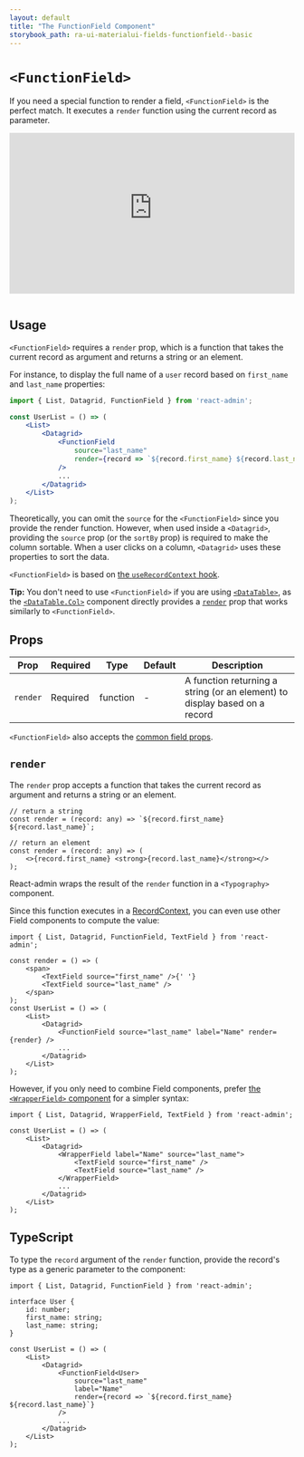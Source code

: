```yaml
---
layout: default
title: "The FunctionField Component"
storybook_path: ra-ui-materialui-fields-functionfield--basic
---
```


# `<FunctionField>`

If you need a special function to render a field, `<FunctionField>` is the perfect match. It executes a `render` function using the current record as parameter.

<iframe src="https://www.youtube-nocookie.com/embed/gcgefw79QdM" title="YouTube video player" frameborder="0" allow="accelerometer; autoplay; clipboard-write; encrypted-media; gyroscope; picture-in-picture; web-share" allowfullscreen style="aspect-ratio: 16 / 9;width:100%;margin-bottom:1em;"></iframe>

## Usage

`<FunctionField>` requires a `render` prop, which is a function that takes the current record as argument and returns a string or an element.

For instance, to display the full name of a `user` record based on `first_name` and `last_name` properties:

```jsx
import { List, Datagrid, FunctionField } from 'react-admin';

const UserList = () => (
    <List>
        <Datagrid>
            <FunctionField
                source="last_name"
                render={record => `${record.first_name} ${record.last_name}`}
            />
            ...
        </Datagrid>
    </List>
);
```

Theoretically, you can omit the `source` for the `<FunctionField>` since you provide the render function. However, when used inside a `<Datagrid>`, providing the `source` prop (or the `sortBy` prop) is required to make the column sortable. When a user clicks on a column, `<Datagrid>` uses these properties to sort the data.

`<FunctionField>` is based on [the `useRecordContext` hook](./useRecordContext.md).

**Tip:** You don't need to use `<FunctionField>` if you are using [`<DataTable>`](./DataTable.md), as the [`<DataTable.Col>`](./DataTable.md#datatablecol) component directly provides a [`render`](./DataTable.md#render) prop that works similarly to `<FunctionField>`.

## Props

| Prop     | Required | Type     | Default | Description                                                                |
| -------- | -------- | -------- | ------- | -------------------------------------------------------------------------- |
| `render` | Required | function | -       | A function returning a string (or an element) to display based on a record |

`<FunctionField>` also accepts the [common field props](./Fields.md#common-field-props).

## `render`

The `render` prop accepts a function that takes the current record as argument and returns a string or an element.

```tsx
// return a string
const render = (record: any) => `${record.first_name} ${record.last_name}`;

// return an element
const render = (record: any) => (
    <>{record.first_name} <strong>{record.last_name}</strong></>
);
```

React-admin wraps the result of the `render` function in a `<Typography>` component.

Since this function executes in a [RecordContext](./useRecordContext.md), you can even use other Field components to compute the value:

```tsx
import { List, Datagrid, FunctionField, TextField } from 'react-admin';

const render = () => (
    <span>
        <TextField source="first_name" />{' '}
        <TextField source="last_name" />
    </span>
);
const UserList = () => (
    <List>
        <Datagrid>
            <FunctionField source="last_name" label="Name" render={render} />
            ...
        </Datagrid>
    </List>
);
```

However, if you only need to combine Field components, prefer [the `<WrapperField>` component](./WrapperField.md) for a simpler syntax:

```tsx
import { List, Datagrid, WrapperField, TextField } from 'react-admin';

const UserList = () => (
    <List>
        <Datagrid>
            <WrapperField label="Name" source="last_name">
                <TextField source="first_name" />
                <TextField source="last_name" />
            </WrapperField>
            ...
        </Datagrid>
    </List>
);
```

## TypeScript

To type the `record` argument of the `render` function, provide the record's type as a generic parameter to the component:

```tsx
import { List, Datagrid, FunctionField } from 'react-admin';

interface User {
    id: number;
    first_name: string;
    last_name: string;
}

const UserList = () => (
    <List>
        <Datagrid>
            <FunctionField<User>
                source="last_name"
                label="Name"
                render={record => `${record.first_name} ${record.last_name}`}
            />
            ...
        </Datagrid>
    </List>
);
```